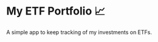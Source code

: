 # My ETF Portfolio :chart_with_upwards_trend:

A simple app to keep tracking of my investments on ETFs.
